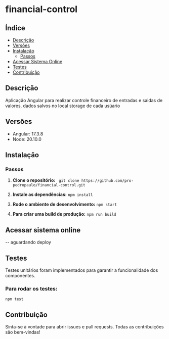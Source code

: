# financial-control

## Índice

- [Descrição](#descrição)
- [Versões](#versões)
- [Instalação](#instalação)
  - [Passos](#passos)
- [Acessar Sistema Online](#acessar-sistema-online)
- [Testes](#testes)
- [Contribuição](#contribuição)

## Descrição

Aplicação Angular para realizar controle financeiro de entradas e saidas de valores, dados salvos no local storage de cada usúario

## Versões

- Angular: 17.3.8
- Node: 20.10.0

## Instalação

### Passos

1.  **Clone o repositório:**
    ` git clone https://github.com/pro-pedropaulo/financial-control.git`

2.  **Instale as dependências:**
    `npm install `

3.  **Rode o ambiente de desenvolvimento:**
    `npm start `

4.  **Para criar uma build de produção:**
    `npm run build `

## Acessar sistema online

-- aguardando deploy

## Testes

Testes unitários foram implementados para garantir a funcionalidade dos componentes.

### Para rodar os testes:

`npm test `

## Contribuição

Sinta-se à vontade para abrir issues e pull requests. Todas as contribuições são bem-vindas!
